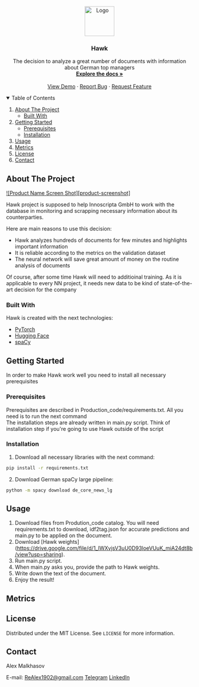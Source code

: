 <!-- PROJECT SHIELDS -->
<!--
*** I'm using markdown "reference style" links for readability.
*** Reference links are enclosed in brackets [ ] instead of parentheses ( ).
*** See the bottom of this document for the declaration of the reference variables
*** for contributors-url, forks-url, etc. This is an optional, concise syntax you may use.
*** https://www.markdownguide.org/basic-syntax/#reference-style-links
-->



<!-- PROJECT LOGO -->
<br />
<p align="center">
  <a href="https://github.com/ReAlex1902/Innoscripta_task/blob/main/photos/hawk_logo.png">
    <img src="" alt="Logo" width="80" height="80">
  </a>

  <h3 align="center">Hawk</h3>

  <p align="center">
    The decision to analyze a great number of documents with information about German top managers
    <br />
    <a href="https://github.com/othneildrew/Best-README-Template"><strong>Explore the docs »</strong></a>
    <br />
    <br />
    <a href="https://github.com/othneildrew/Best-README-Template">View Demo</a>
    ·
    <a href="https://github.com/othneildrew/Best-README-Template/issues">Report Bug</a>
    ·
    <a href="https://github.com/othneildrew/Best-README-Template/issues">Request Feature</a>
  </p>
</p>



<!-- TABLE OF CONTENTS -->
<details open="open">
  <summary>Table of Contents</summary>
  <ol>
    <li>
      <a href="#about-the-project">About The Project</a>
      <ul>
        <li><a href="#built-with">Built With</a></li>
      </ul>
    </li>
    <li>
      <a href="#getting-started">Getting Started</a>
      <ul>
        <li><a href="#prerequisites">Prerequisites</a></li>
        <li><a href="#installation">Installation</a></li>
      </ul>
    </li>
    <li><a href="#usage">Usage</a></li>
    <li><a href="#metrics">Metrics</a></li>
    <li><a href="#license">License</a></li>
    <li><a href="#contact">Contact</a></li>
  </ol>
</details>



<!-- ABOUT THE PROJECT -->
## About The Project

[![Product Name Screen Shot][product-screenshot]](https://example.com)

Hawk project is supposed to help Innoscripta GmbH to work with the database in monitoring and scrapping necessary information about its counterparties.

Here are main reasons to use this decision:
* Hawk analyzes hundreds of documents for few minutes and highlights important information
* It is reliable according to the metrics on the validation dataset
* The neural network will save great amount of money on the routine analysis of documents

Of course, after some time Hawk will need to additioinal training. As it is applicable to every NN project, it needs new data to be kind of state-of-the-art decision for the company

### Built With

Hawk is created with the next technologies:
* [PyTorch](https://pytorch.org)
* [Hugging Face](https://huggingface.co/)
* [spaCy](https://spacy.io/)



<!-- GETTING STARTED -->
## Getting Started

In order to make Hawk work well you need to install all necessary prerequisites

### Prerequisites

Prerequisites are described in Production_code/requirements.txt. All you need is to run the next command \
The installation steps are already written in main.py script. Think of installation step if you're going to use Hawk outside of the script

### Installation

1. Download all necessary libraries with the next command:
  ```sh
  pip install -r requirements.txt
  ```
2. Download German spaCy large pipeline:
  ```sh
  python -m spacy download de_core_news_lg
  ```

<!-- USAGE EXAMPLES -->
## Usage

1. Download files from Prodution_code catalog. You will need requirements.txt to download, idf2tag.json for accurate predictions and main.py to be applied on the document.
2. Download [Hawk weights] (https://drive.google.com/file/d/1_IWXvjsV3uU0D93loeVUuK_miA24dt8b/view?usp=sharing).
3. Run main.py script.
4. When main.py asks you, provide the path to Hawk weights.
5. Write down the text of the document.
6. Enjoy the result!


## Metrics



<!-- LICENSE -->
## License

Distributed under the MIT License. See `LICENSE` for more information.



<!-- CONTACT -->
## Contact

Alex Malkhasov

E-mail: ReAlex1902@gmail.com
[Telegram](https://t.me/ReAlex1902) [LinkedIn](https://www.linkedin.com/in/alex-malkhasov/)
